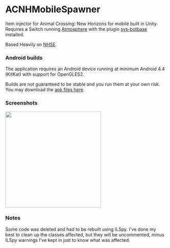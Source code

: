 # ACNHMobileSpawner

Item injector for Animal Crossing: New Horizons for mobile built in Unity. 
Requires a Switch running [Atmosphere](https://github.com/Atmosphere-NX/Atmosphere) with the plugin [sys-botbase](https://github.com/olliz0r/sys-botbase) installed.

Based Heavily on [NHSE](https://github.com/kwsch/NHSE).

### Android builds

The application requires an Android device running at minimum Android 4.4 (KitKat) with support for OpenGLES2.

Builds are not guaranteed to be stable and you run them at your own risk. You may download the [apk files here](https://github.com/berichan/ACNHMobileSpawner/releases).

### Screenshots

<img src = "https://user-images.githubusercontent.com/66521620/84556327-bcb53000-ad19-11ea-96c6-12dc65441efd.png" width = "300">

### Notes

Some code was deleted and had to be rebuilt using ILSpy. I've done my best to clean up the classes affected, but they will be uncommented, minus ILSpy warnings I've kept in just to know what was affected.
